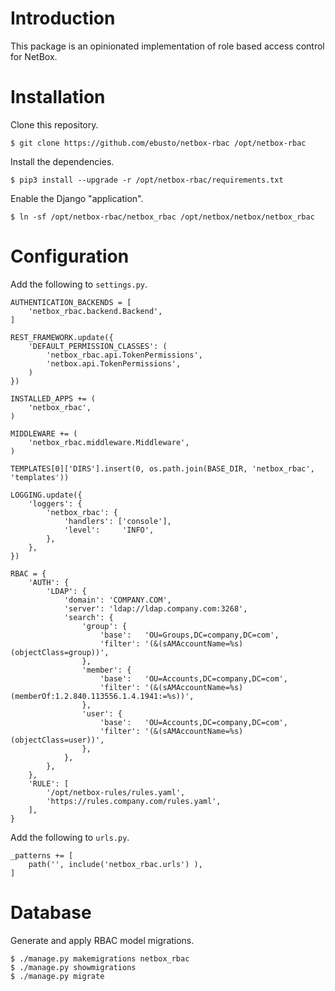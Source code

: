 # Introduction
This package is an opinionated implementation of role based access control for NetBox.

# Installation
Clone this repository.
```
$ git clone https://github.com/ebusto/netbox-rbac /opt/netbox-rbac
```

Install the dependencies.
```
$ pip3 install --upgrade -r /opt/netbox-rbac/requirements.txt
```

Enable the Django "application".
```
$ ln -sf /opt/netbox-rbac/netbox_rbac /opt/netbox/netbox/netbox_rbac
```

# Configuration
Add the following to `settings.py`.
```
AUTHENTICATION_BACKENDS = [
    'netbox_rbac.backend.Backend',
]

REST_FRAMEWORK.update({
	'DEFAULT_PERMISSION_CLASSES': (
		'netbox_rbac.api.TokenPermissions',
		'netbox.api.TokenPermissions',
	)
})

INSTALLED_APPS += (
	'netbox_rbac',
)

MIDDLEWARE += (
	'netbox_rbac.middleware.Middleware',
)

TEMPLATES[0]['DIRS'].insert(0, os.path.join(BASE_DIR, 'netbox_rbac', 'templates'))

LOGGING.update({
	'loggers': {
		'netbox_rbac': {
			'handlers': ['console'],
			'level':     'INFO',
		},
	},
})

RBAC = {
	'AUTH': {
		'LDAP': {
			'domain': 'COMPANY.COM',
			'server': 'ldap://ldap.company.com:3268',
			'search': {
				'group': {
					'base':   'OU=Groups,DC=company,DC=com',
					'filter': '(&(sAMAccountName=%s)(objectClass=group))',
				},
				'member': {
					'base':   'OU=Accounts,DC=company,DC=com',
					'filter': '(&(sAMAccountName=%s)(memberOf:1.2.840.113556.1.4.1941:=%s))',
				},
				'user': {
					'base':   'OU=Accounts,DC=company,DC=com',
					'filter': '(&(sAMAccountName=%s)(objectClass=user))',
				},
			},
		},
	},
	'RULE': [
		'/opt/netbox-rules/rules.yaml',
		'https://rules.company.com/rules.yaml',
	],
}
```

Add the following to `urls.py`.
```
_patterns += [
	path('', include('netbox_rbac.urls') ),
]
```

# Database
Generate and apply RBAC model migrations.

```
$ ./manage.py makemigrations netbox_rbac
$ ./manage.py showmigrations
$ ./manage.py migrate
```
